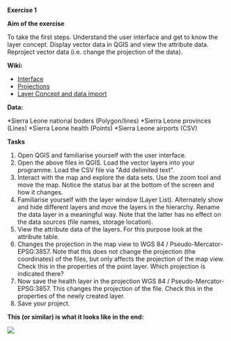 **Exercise 1**

**Aim of the exercise**

To take the first steps.
Understand the user interface and get to know the layer concept.
Display vector data in QGIS and view the attribute data.
Reproject vector data (i.e. change the projection of the data).

**Wiki:**

* [Interface](https://gitlab.com/Alec-SE/gis-in-anticipatory-humanitarian-action/-/wikis/interface)
* [Projections](https://gitlab.com/Alec-SE/gis-in-anticipatory-humanitarian-action/-/wikis/projections)
* [Layer Concept and data import](https://gitlab.com/Alec-SE/gis-in-anticipatory-humanitarian-action/-/wikis/layer-concept)


**Data:**

*Sierra Leone national boders (Polygon/lines)
*Sierra Leone provinces (Lines)
*Sierra Leone health (Points)
*Sierra Leone airports (CSV)

**Tasks**

1. Open QGIS and familiarise yourself with the user interface.
2. Open the above files in QGIS. Load the vector layers into your programme. Load the CSV file via "Add delimited text".
3. Interact with the map and explore the data sets. Use the zoom tool and move the map. Notice the status bar at the bottom of the screen and how it changes. 
4. Familiarise yourself with the layer window (Layer List). Alternately show and hide different layers and move the layers in the hierarchy. Rename the data layer in a meaningful way. Note that the latter has no effect on the data sources (file names, storage location).
5. View the attribute data of the layers. For this purpose look at the attribute table.
6. Changes the projection in the map view to WGS 84 / Pseudo-Mercator- EPSG:3857. Note that this does not change the projection (the coordinates) of the files, but only affects the projection of the map view.  Check this in the properties of the point layer. Which projection is indicated there?
7. Now save the health layer in the projection WGS 84 / Pseudo-Mercator- EPSG:3857. This changes the projection of the file. Check this in the properties of the newly created layer.
8. Save your project. 

**This (or similar) is what it looks like in the end:**

![](Ex1.png)



